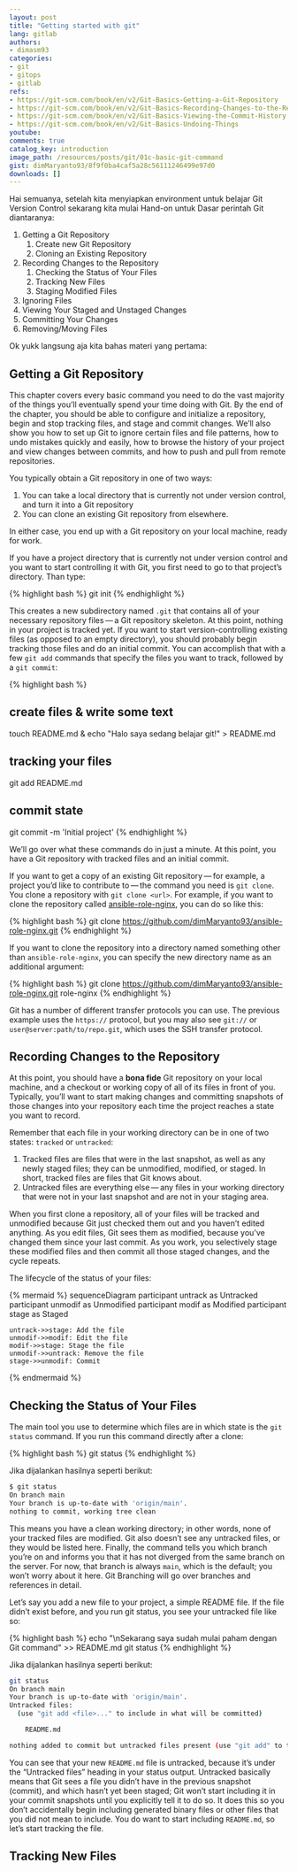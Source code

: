 ```yaml
---
layout: post
title: "Getting started with git"
lang: gitlab
authors:
- dimasm93
categories:
- git
- gitops
- gitlab
refs: 
- https://git-scm.com/book/en/v2/Git-Basics-Getting-a-Git-Repository
- https://git-scm.com/book/en/v2/Git-Basics-Recording-Changes-to-the-Repository
- https://git-scm.com/book/en/v2/Git-Basics-Viewing-the-Commit-History
- https://git-scm.com/book/en/v2/Git-Basics-Undoing-Things
youtube: 
comments: true
catalog_key: introduction
image_path: /resources/posts/git/01c-basic-git-command
gist: dimMaryanto93/8f9f0ba4caf5a28c56111246499e97d0
downloads: []
---
```


Hai semuanya, setelah kita menyiapkan environment untuk belajar Git Version Control sekarang kita mulai Hand-on untuk Dasar perintah Git diantaranya:

1. Getting a Git Repository 
    1. Create new Git Repository
    2. Cloning an Existing Repository
2. Recording Changes to the Repository
    1. Checking the Status of Your Files
    2. Tracking New Files
    3. Staging Modified Files
3. Ignoring Files
4. Viewing Your Staged and Unstaged Changes
5. Committing Your Changes
6. Removing/Moving Files

Ok yukk langsung aja kita bahas materi yang pertama:

<!--more-->

## Getting a Git Repository

This chapter covers every basic command you need to do the vast majority of the things you’ll eventually spend your time doing with Git. By the end of the chapter, you should be able to configure and initialize a repository, begin and stop tracking files, and stage and commit changes. We’ll also show you how to set up Git to ignore certain files and file patterns, how to undo mistakes quickly and easily, how to browse the history of your project and view changes between commits, and how to push and pull from remote repositories.

You typically obtain a Git repository in one of two ways:

1. You can take a local directory that is currently not under version control, and turn it into a Git repository
2. You can clone an existing Git repository from elsewhere.

In either case, you end up with a Git repository on your local machine, ready for work.

If you have a project directory that is currently not under version control and you want to start controlling it with Git, you first need to go to that project’s directory. Than type:

{% highlight bash %}
git init
{% endhighlight %}

This creates a new subdirectory named `.git` that contains all of your necessary repository files — a Git repository skeleton. At this point, nothing in your project is tracked yet. If you want to start version-controlling existing files (as opposed to an empty directory), you should probably begin tracking those files and do an initial commit. You can accomplish that with a few `git add` commands that specify the files you want to track, followed by a `git commit`:

{% highlight bash %}
## create files & write some text
touch README.md & echo "Halo saya sedang belajar git!" > README.md

## tracking your files
git add README.md

## commit state
git commit -m 'Initial project'
{% endhighlight %}

We’ll go over what these commands do in just a minute. At this point, you have a Git repository with tracked files and an initial commit.

If you want to get a copy of an existing Git repository — for example, a project you’d like to contribute to — the command you need is `git clone`. You clone a repository with `git clone <url>`. For example, if you want to clone the repository called [ansible-role-nginx](https://github.com/dimMaryanto93/ansible-role-nginx), you can do so like this:

{% highlight bash %}
git clone https://github.com/dimMaryanto93/ansible-role-nginx.git
{% endhighlight %}

If you want to clone the repository into a directory named something other than `ansible-role-nginx`, you can specify the new directory name as an additional argument:

{% highlight bash %}
git clone https://github.com/dimMaryanto93/ansible-role-nginx.git role-nginx
{% endhighlight %}

Git has a number of different transfer protocols you can use. The previous example uses the `https://` protocol, but you may also see `git://` or `user@server:path/to/repo.git`, which uses the SSH transfer protocol.

## Recording Changes to the Repository

At this point, you should have a **bona fide** Git repository on your local machine, and a checkout or working copy of all of its files in front of you. Typically, you’ll want to start making changes and committing snapshots of those changes into your repository each time the project reaches a state you want to record.

Remember that each file in your working directory can be in one of two states: `tracked` or `untracked`:

1. Tracked files are files that were in the last snapshot, as well as any newly staged files; they can be unmodified, modified, or staged. In short, tracked files are files that Git knows about. 
2. Untracked files are everything else — any files in your working directory that were not in your last snapshot and are not in your staging area.

When you first clone a repository, all of your files will be tracked and unmodified because Git just checked them out and you haven’t edited anything. As you edit files, Git sees them as modified, because you’ve changed them since your last commit. As you work, you selectively stage these modified files and then commit all those staged changes, and the cycle repeats.

The lifecycle of the status of your files:

{% mermaid %}
sequenceDiagram
    participant untrack as Untracked
    participant unmodif as Unmodified
    participant modif as Modified
    participant stage as Staged

    untrack->>stage: Add the file
    unmodif->>modif: Edit the file
    modif->>stage: Stage the file
    unmodif->>untrack: Remove the file
    stage->>unmodif: Commit
{% endmermaid %}

## Checking the Status of Your Files

The main tool you use to determine which files are in which state is the `git status` command. If you run this command directly after a clone:

{% highlight bash %}
git status
{% endhighlight %}

Jika dijalankan hasilnya seperti berikut:

```bash
$ git status
On branch main
Your branch is up-to-date with 'origin/main'.
nothing to commit, working tree clean
```

This means you have a clean working directory; in other words, none of your tracked files are modified. Git also doesn’t see any untracked files, or they would be listed here. Finally, the command tells you which branch you’re on and informs you that it has not diverged from the same branch on the server. For now, that branch is always `main`, which is the default; you won’t worry about it here. Git Branching will go over branches and references in detail.

Let’s say you add a new file to your project, a simple README file. If the file didn’t exist before, and you run git status, you see your untracked file like so:

{% highlight bash %}
echo "\nSekarang saya sudah mulai paham dengan Git command" >> README.md
git status
{% endhighlight %}

Jika dijalankan hasilnya seperti berikut:

```bash
git status
On branch main
Your branch is up-to-date with 'origin/main'.
Untracked files:
  (use "git add <file>..." to include in what will be committed)

    README.md

nothing added to commit but untracked files present (use "git add" to track)
```

You can see that your new `README.md` file is untracked, because it’s under the “Untracked files” heading in your status output. Untracked basically means that Git sees a file you didn’t have in the previous snapshot (commit), and which hasn’t yet been staged; Git won’t start including it in your commit snapshots until you explicitly tell it to do so. It does this so you don’t accidentally begin including generated binary files or other files that you did not mean to include. You do want to start including `README.md`, so let’s start tracking the file.

## Tracking New Files